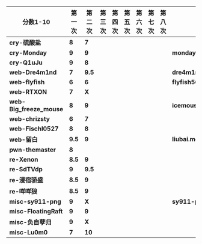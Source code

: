 | **分数1-10** | **第一次** | **第二次** | **第三次** | **第四次** | **第五次** | **第六次** | **第七次** | **第八次** | **blog** |
| --- | --- | --- | --- | --- | --- | --- | --- | --- | --- |
| **cry-硫酸盐** | **8** | **7** |  |  |  |  |  |  |  |
| **cry-Monday** | **9** | **9** |  |  |  |  |  |  | **mondaying.cn** |
| **cry-Q1uJu** | **9** | **8** |  |  |  |  |  |  |  |
| **web-Dre4m1nd** | **7** | **9.5** |  |  |  |  |  |  | **dre4m1nd.github.io** |
| **web-flyfish** | **6** | **6** |  |  |  |  |  |  | **flyfish567.github.io** |
| **web-RTXON** | **7** | **X** |  |  |  |  |  |  |  |
| **web-Big_freeze_mouse** | **8** | **9** |  |  |  |  |  |  | **icemouse094.github.io** |
| **web-chrizsty** | **6** | **7** |  |  |  |  |  |  |  |
| **web-Fischl0527** | **8** | **8** |  |  |  |  |  |  |  |
| **web-留白** | **9.5** | **9** |  |  |  |  |  |  | **liubai.me** |
| **pwn-themaster** | **8** |  |  |  |  |  |  |  |  |
| **re-Xenon** | **8.5** | **9** |  |  |  |  |  |  |  |
| **re-SdTVdp** | **9** | **9.5** |  |  |  |  |  |  |  |
| **re-漫宿骄盛** | **8.5** | **9** |  |  |  |  |  |  |  |
| **re-咩咩狼** | **8.5** | **9** |  |  |  |  |  |  |  |
| **misc-sy911-png** | **9** | **X** |  |  |  |  |  |  |**sy911-png.github.io**  |
| **misc-FloatingRaft** | **9** | **9** |  |  |  |  |  |  |  |
| **misc-负自孽归** | **9** | **X** |  |  |  |  |  |  |  |
| **misc-Lu0m0** | **7** | **10** |  |  |  |  |  |  |  |
